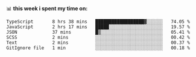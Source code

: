 📊 **this week i spent my time on:**
<!--START_SECTION:waka-->

```text
TypeScript       8 hrs 38 mins   ██████████████████▓░░░░░░   74.05 %
JavaScript       2 hrs 17 mins   █████░░░░░░░░░░░░░░░░░░░░   19.57 %
JSON             37 mins         █▒░░░░░░░░░░░░░░░░░░░░░░░   05.41 %
SCSS             2 mins          ░░░░░░░░░░░░░░░░░░░░░░░░░   00.42 %
Text             2 mins          ░░░░░░░░░░░░░░░░░░░░░░░░░   00.37 %
GitIgnore file   1 min           ░░░░░░░░░░░░░░░░░░░░░░░░░   00.18 %
```

<!--END_SECTION:waka-->
